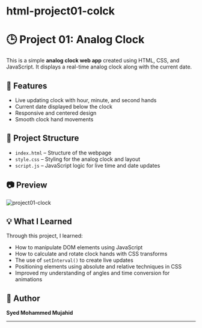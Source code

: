# html-project01-colck
# 🕒 Project 01: Analog Clock

This is a simple **analog clock web app** created using HTML, CSS, and JavaScript. It displays a real-time analog clock along with the current date.

## 🔧 Features


- Live updating clock with hour, minute, and second hands
- Current date displayed below the clock
- Responsive and centered design
- Smooth clock hand movements

## 📁 Project Structure

- `index.html` – Structure of the webpage
- `style.css` – Styling for the analog clock and layout
- `script.js` – JavaScript logic for live time and date updates

## 📷 Preview
![project01-clock](https://github.com/user-attachments/assets/c25730f0-65f2-49c2-b24e-243ed7f41691)

## 💡 What I Learned

Through this project, I learned:

- How to manipulate DOM elements using JavaScript
- How to calculate and rotate clock hands with CSS transforms
- The use of `setInterval()` to create live updates
- Positioning elements using absolute and relative techniques in CSS
- Improved my understanding of angles and time conversion for animations

## 🧠 Author

**Syed Mohammed Mujahid**

---


